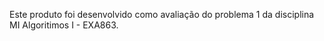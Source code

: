 Este produto foi desenvolvido como avaliação do problema 1 da disciplina MI Algoritimos I - EXA863.
